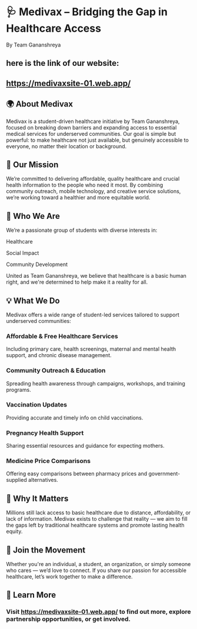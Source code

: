 # 🩺 Medivax – Bridging the Gap in Healthcare Access
By Team Gananshreya
## here is the link of our website:
## https://medivaxsite-01.web.app/

## 🌍 About Medivax
Medivax is a student-driven healthcare initiative by Team Gananshreya, focused on breaking down barriers and expanding access to essential medical services for underserved communities. Our goal is simple but powerful: to make healthcare not just available, but genuinely accessible to everyone, no matter their location or background.

## 🎯 Our Mission
We’re committed to delivering affordable, quality healthcare and crucial health information to the people who need it most. By combining community outreach, mobile technology, and creative service solutions, we’re working toward a healthier and more equitable world.

## 👥 Who We Are
We’re a passionate group of students with diverse interests in:

Healthcare

Social Impact

Community Development

United as Team Gananshreya, we believe that healthcare is a basic human right, and we're determined to help make it a reality for all.

## 💡 What We Do
Medivax offers a wide range of student-led services tailored to support underserved communities:

### Affordable & Free Healthcare Services
Including primary care, health screenings, maternal and mental health support, and chronic disease management.

### Community Outreach & Education
Spreading health awareness through campaigns, workshops, and training programs.

### Vaccination Updates
Providing accurate and timely info on child vaccinations.

### Pregnancy Health Support
Sharing essential resources and guidance for expecting mothers.

### Medicine Price Comparisons
Offering easy comparisons between pharmacy prices and government-supplied alternatives.

## 🧭 Why It Matters
Millions still lack access to basic healthcare due to distance, affordability, or lack of information. Medivax exists to challenge that reality — we aim to fill the gaps left by traditional healthcare systems and promote lasting health equity.

## 🤝 Join the Movement
Whether you're an individual, a student, an organization, or simply someone who cares — we’d love to connect. If you share our passion for accessible healthcare, let’s work together to make a difference.

## 🔗 Learn More
### Visit https://medivaxsite-01.web.app/  to find out more, explore partnership opportunities, or get involved.
